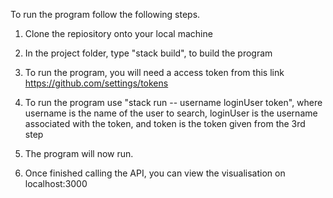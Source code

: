 To run the program follow the following steps.

1. Clone the repiository onto your local machine

2. In the project folder, type "stack build", to build the program

3. To run the program, you will need a access token from this link https://github.com/settings/tokens

4. To run the program use "stack run -- username loginUser token", where username is the name of the user to search, loginUser is the username associated with the token, and token is the token given from the 3rd step 

5. The program will now run.

6. Once finished calling the API, you can view the visualisation on localhost:3000